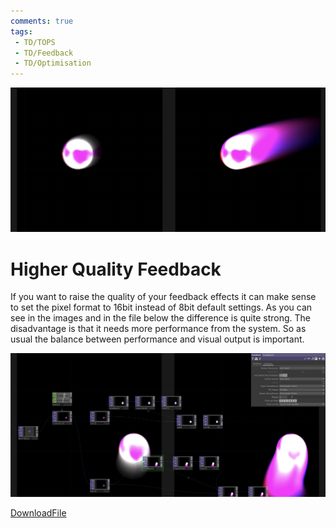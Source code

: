 ```yaml
---
comments: true
tags:
 - TD/TOPS
 - TD/Feedback
 - TD/Optimisation
---
```


![Higher Quality Feedback](./img/HigherQualityFeedback.png)

# Higher Quality Feedback

If you want to raise the quality of your feedback effects it can make sense to set the pixel format to 16bit instead of 8bit default settings. As you can see in the images and in the file below the difference is quite strong.
The disadvantage is that it needs more performance from the system. So as usual the balance between performance and visual output is important.

![Pixelformat 16bit](./img/HigherQualityFeedback2.png)

[DownloadFile](./files/difference16_8BitFeedback.tox)